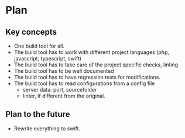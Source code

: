 # Plan

## Key concepts

* One build tool for all.
* The build tool has to work with different project languages (php, javascript, typescript, swift)
* The build tool has to take care of the project specific checks, linting.
* The build tool has to be well documented
* The build tool has to have regression tests for modifications.
* The build tool has to read configurations from a config file
  * server data: port, sourcefolder
  * linter, if different from the original.

## Plan to the future

* Rewrite everything to swift.

